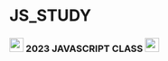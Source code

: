 # JS_STUDY
### <img src = "https://cdn-icons-png.flaticon.com/512/8312/8312494.png" width = "25" height = "25"> 2023 JAVASCRIPT CLASS <img src = "https://cdn-icons-png.flaticon.com/512/8312/8312494.png" width = "25" height = "25">
